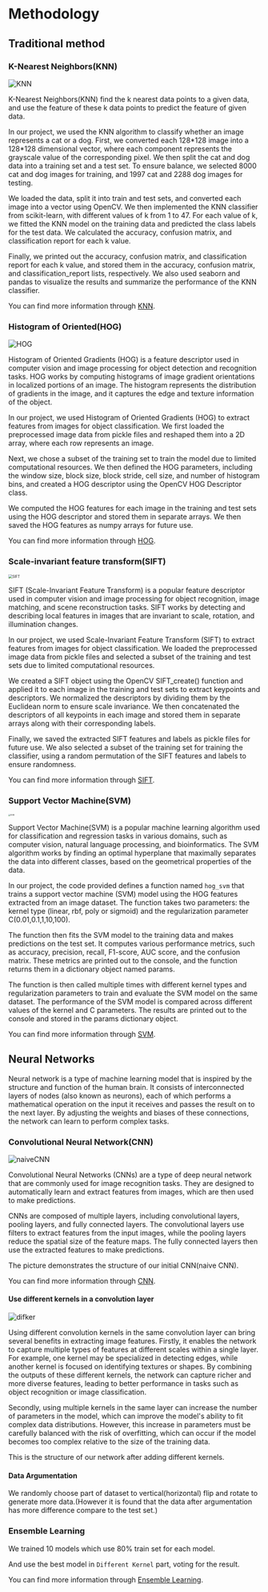 # Methodology

## Traditional method

### K-Nearest Neighbors(KNN)

![KNN](/mdpic/KNN.jpg)



K-Nearest Neighbors(KNN) find the k nearest data points to a given data, and use the feature of these k data points to predict the feature of given data.

In our project, we  used the KNN algorithm to classify whether an image represents a cat or a dog. First, we converted each 128\*128 image into a 128\*128 dimensional vector, where each component represents the grayscale value of the corresponding pixel. We then split the cat and dog data into a training set and a test set. To ensure balance, we selected 8000 cat and dog images for training, and 1997 cat and 2288 dog images for testing.

We loaded the data, split it into train and test sets, and converted each image into a vector using OpenCV. We then implemented the KNN classifier from scikit-learn, with different values of k from 1 to 47. For each value of k, we fitted the KNN model on the training data and predicted the class labels for the test data. We calculated the accuracy, confusion matrix, and classification report for each k value.

Finally, we printed out the accuracy, confusion matrix, and classification report for each k value, and stored them in the accuracy, confusion matrix, and classification_report lists, respectively. We also used seaborn and pandas to visualize the results and summarize the performance of the KNN classifier.

You can find more information through [KNN](/KNN%20part).



### Histogram of Oriented(HOG)

![HOG](/mdpic/HOG.png)





Histogram of Oriented Gradients (HOG) is a feature descriptor used in computer vision and image processing for object detection and recognition tasks. HOG works by computing histograms of image gradient orientations in localized portions of an image. The histogram represents the distribution of gradients in the image, and it captures the edge and texture information of the object.

In our project, we used Histogram of Oriented Gradients (HOG) to extract features from images for object classification. We first loaded the preprocessed image data from pickle files and reshaped them into a 2D array, where each row represents an image.

Next, we chose a subset of the training set to train the model due to limited computational resources. We then defined the HOG parameters, including the window size, block size, block stride, cell size, and number of histogram bins, and created a HOG descriptor using the OpenCV HOG Descriptor class.

We computed the HOG features for each image in the training and test sets using the HOG descriptor and stored them in separate arrays. We then saved the HOG features as numpy arrays for future use.

You can find more information through [HOG](/SVM%20part/HOG%20part).



### Scale-invariant feature transform(SIFT)

<img src="/mdpic/SIFT.jpg" alt="SIFT" style="zoom:50%;" />

SIFT (Scale-Invariant Feature Transform) is a popular feature descriptor used in computer vision and image processing for object recognition, image matching, and scene reconstruction tasks. SIFT works by detecting and describing local features in images that are invariant to scale, rotation, and illumination changes.

 In our project, we used Scale-Invariant Feature Transform (SIFT) to extract features from images for object classification. We loaded the preprocessed image data from pickle files and selected a subset of the training and test sets due to limited computational resources.

We created a SIFT object using the OpenCV SIFT_create() function and applied it to each image in the training and test sets to extract keypoints and descriptors. We normalized the descriptors by dividing them by the Euclidean norm to ensure scale invariance. We then concatenated the descriptors of all keypoints in each image and stored them in separate arrays along with their corresponding labels.

Finally, we saved the extracted SIFT features and labels as pickle files for future use. We also selected a subset of the training set for training the classifier, using a random permutation of the SIFT features and labels to ensure randomness.

You can find more information through [SIFT](/SVM%20part/SIFT%20part).

### Support Vector Machine(SVM)

<img src="/mdpic/SVM.png" alt="SVM" style="zoom:25%;" />

Support Vector Machine(SVM) is a popular machine learning algorithm used for classification and regression tasks in various domains, such as computer vision, natural language processing, and bioinformatics. The SVM algorithm works by finding an optimal hyperplane that maximally separates the data into different classes, based on the geometrical properties of the data.

In our project, the code provided defines a function named `hog_svm` that trains a support vector machine (SVM) model using the HOG features extracted from an image dataset. The function takes two parameters: the kernel type (linear, rbf,  poly or sigmoid) and the regularization parameter C(0.01,0.1,1,10,100).

The function then fits the SVM model to the training data and makes predictions on the test set. It computes various performance metrics, such as accuracy, precision, recall, F1-score, AUC score, and the confusion matrix. These metrics are printed out to the console, and the function returns them in a dictionary object named params.

The function is then called multiple times with different kernel types and regularization parameters to train and evaluate the SVM model on the same dataset. The performance of the SVM model is compared across different values of the kernel and C parameters. The results are printed out to the console and stored in the params dictionary object.

You can find more information through [SVM](/SVM%20part).

## Neural Networks

Neural network is a type of machine learning model that is inspired by the structure and function of the human brain. It consists of interconnected layers of nodes (also known as neurons), each of which performs a mathematical operation on the input it receives and passes the result on to the next layer. By adjusting the weights and biases of these connections, the network can learn to perform complex tasks.

### Convolutional Neural Network(CNN)

![naiveCNN](/mdpic/naiveCNN1.jpg)

Convolutional Neural Networks (CNNs) are a type of deep neural network that are commonly used for image recognition tasks. They are designed to automatically learn and extract features from images, which are then used to make predictions.

CNNs are composed of multiple layers, including convolutional layers, pooling layers, and fully connected layers. The convolutional layers use filters to extract features from the input images, while the pooling layers reduce the spatial size of the feature maps. The fully connected layers then use the extracted features to make predictions.

The picture demonstrates the structure of our initial CNN(naive CNN).

You can find more information through [CNN](/CNN%20part).

#### Use different kernels in a convolution layer

![difker](/mdpic/difker2.jpg)



Using different convolution kernels in the same convolution layer can bring several benefits in extracting image features. Firstly, it enables the network to capture multiple types of features at different scales within a single layer. For example, one kernel may be specialized in detecting edges, while another kernel is focused on identifying textures or shapes. By combining the outputs of these different kernels, the network can capture richer and more diverse features, leading to better performance in tasks such as object recognition or image classification.

Secondly, using multiple kernels in the same layer can increase the number of parameters in the model, which can improve the model's ability to fit complex data distributions. However, this increase in parameters must be carefully balanced with the risk of overfitting, which can occur if the model becomes too complex relative to the size of the training data.

This is the structure of our network after adding different kernels.

#### Data Argumentation

We randomly choose part of dataset to vertical(horizontal) flip and rotate to generate more data.(However it is found that the data after argumentation has more difference compare to the test set.)

### Ensemble Learning

We trained 10 models which use 80% train set for each model.

And use the best model in `Different Kernel` part, voting for the result.

You can find more information through [Ensemble Learning](/CNN%20part/Ensemble%20Learning).